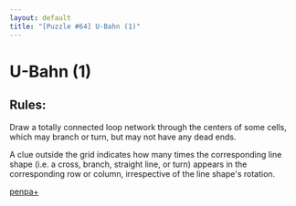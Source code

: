 ```yaml
---
layout: default
title: "[Puzzle #64] U-Bahn (1)"
---
```


# U-Bahn (1)

## Rules:

Draw a totally connected loop network through the centers of some cells, which may branch or turn, but may not have any dead ends.

A clue outside the grid indicates how many times the corresponding line shape (i.e. a cross, branch, straight line, or turn) appears in the corresponding row or column, irrespective of the line shape's rotation. 

[penpa+](https://tinyurl.com/2yep3d4o)
